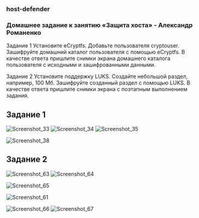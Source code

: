 ### host-defender


###  Домашнее задание к занятию «Защита хоста» - Александр Романенко

Задание 1
Установите eCryptfs.
Добавьте пользователя cryptouser.
Зашифруйте домашний каталог пользователя с помощью eCryptfs.
В качестве ответа пришлите снимки экрана домашнего каталога пользователя с исходными и зашифрованными данными.


Задание 2
Установите поддержку LUKS.
Создайте небольшой раздел, например, 100 Мб.
Зашифруйте созданный раздел с помощью LUKS.
В качестве ответа пришлите снимки экрана с поэтапным выполнением задания.

## Задание 1


![Screenshot_33](https://github.com/user-attachments/assets/e81b143c-15a4-4e5d-a56b-d9efde7acdf5)
![Screenshot_34](https://github.com/user-attachments/assets/fadf6f55-31cf-4a25-bb03-0ea1b74c308a)
![Screenshot_35](https://github.com/user-attachments/assets/e0e2e909-81d9-4bd3-b5fa-e2d5103503d6)


![Screenshot_38](https://github.com/user-attachments/assets/d2d3dd28-7c0e-4d06-8730-dadb4310fbd3)


## Задание 2


![Screenshot_63](https://github.com/user-attachments/assets/6b405ee1-cb7a-4140-a593-5acab72d52a6)
![Screenshot_64](https://github.com/user-attachments/assets/02890f84-30f1-4e57-9644-bafe81452753)

![Screenshot_65](https://github.com/user-attachments/assets/d167ec38-f531-4e6d-8eab-c28094e42c3e)

![Screenshot_61](https://github.com/user-attachments/assets/d5e02505-1dc3-4f01-9e90-cfb81b86873d)

![Screenshot_66](https://github.com/user-attachments/assets/f4b40b0c-0e1b-4a11-aefd-301e569c2038)
![Screenshot_67](https://github.com/user-attachments/assets/15fc7dde-c74e-4c93-8aaa-2ecde1665c4f)
